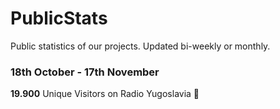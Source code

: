 # PublicStats
Public statistics of our projects. Updated bi-weekly or monthly.

### 18th October - 17th November
**19.900** Unique Visitors on Radio Yugoslavia 📡
